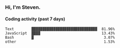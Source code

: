 ### Hi, I'm Steven.

#### Coding activity (past 7 days)
```
Text        ▓▓▓▓▓▓▓▓▓▓▓▓▓▓▓▓▓▓▓▓▓▓▓▓▓▓▓▓▓▓  81.96%
JavaScript  ▓▓▓▓                            13.43%
Bash        ▓                                3.07%
other                                        1.53%
```
